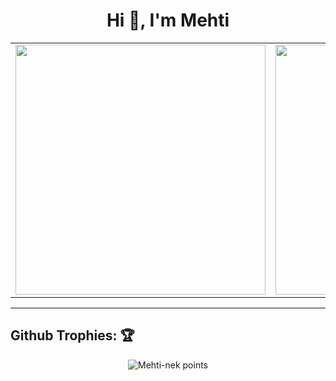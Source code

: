 <h1 align="center">Hi 👋, I'm Mehti</h1>
 
<center>
    <table>
        <tr>
            <td>
                <img width="400px" align="center" src="https://github-readme-stats.vercel.app/api?username=Mehti-nek&show_icons=true&theme=react&hide_border=true" />
            </td>
            <td>
                <img width="400px" align="center" src="http://github-readme-streak-stats.herokuapp.com?user=Mehti-nek&theme=react&hide_border=true" />
            </td>
        </tr>
    </table>
</center>  

---

## Github Trophies: 🏆️

<p align="center">
    <img src="https://github-profile-trophy.vercel.app/?username=Mehti-nek&theme=nord&hide_border=true&no-frame=true&row=1&column=7" alt="Mehti-nek points"/>
</p>
